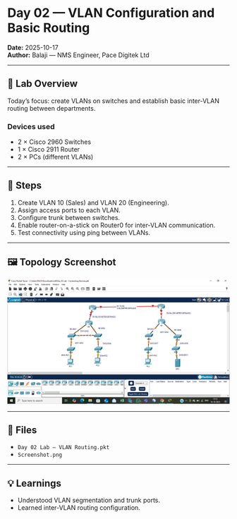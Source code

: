 # Day 02 — VLAN Configuration and Basic Routing

**Date:** 2025-10-17  
**Author:** Balaji — NMS Engineer, Pace Digitek Ltd  

---

## 🎯 Lab Overview
Today’s focus: create VLANs on switches and establish basic inter-VLAN routing between departments.

### Devices used
- 2 × Cisco 2960 Switches  
- 1 × Cisco 2911 Router  
- 2 × PCs (different VLANs)

---

## 🧩 Steps
1. Create VLAN 10 (Sales) and VLAN 20 (Engineering).  
2. Assign access ports to each VLAN.  
3. Configure trunk between switches.  
4. Enable router-on-a-stick on Router0 for inter-VLAN communication.  
5. Test connectivity using ping between VLANs.

---

## 🖼️ Topology Screenshot
![Day-02 Lab Screenshot](Screenshot.png)

---

## 📂 Files
- `Day 02 Lab – VLAN Routing.pkt`  
- `Screenshot.png`

---

## 💡 Learnings
- Understood VLAN segmentation and trunk ports.  
- Learned inter-VLAN routing configuration.  



